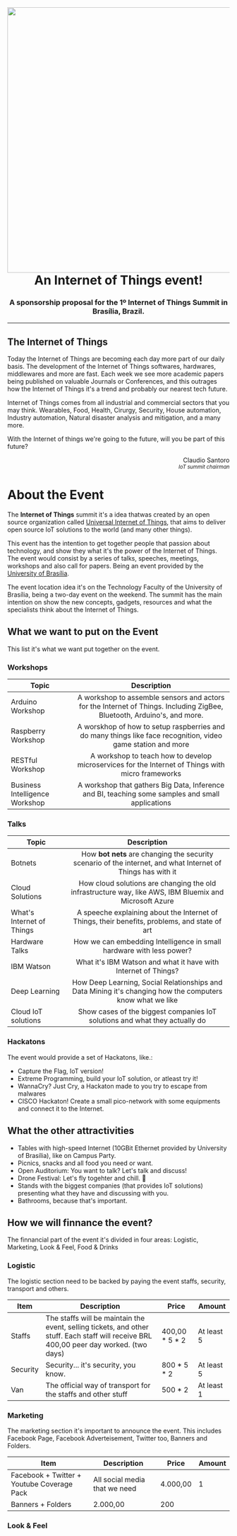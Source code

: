 <img src="http://i.imgur.com/6lAAgJn.jpg" align="right" width="600">

<h1 align="center">An Internet of Things event!</h1>
<h3 align="center">A sponsorship proposal for the 1º Internet of Things Summit in Brasília, Brazil.</h3>

--------

## The Internet of Things

Today the Internet of Things are becoming each day more part of our daily basis. 
The development of the Internet of Things softwares, hardwares, middlewares and more are fast. Each week we see more academic papers
being published on valuable Journals or Conferences, and this outrages how the Internet of Things it's a trend and probably our nearest tech future.

Internet of Things comes from all industrial and commercial sectors that you may think. Wearables, Food, Health, Cirurgy, Security,
House automation, Industry automation, Natural disaster analysis and mitigation, and a many more.

With the Internet of things we're going to the future, will you be part of this future?

<p align="right">Claudio Santoro<br><sup><i>IoT summit chairman</i></sup></p>

# About the Event

The **Internet of Things** summit it's a idea thatwas created by an open source organization called 
[Universal Internet of Things](https://uiot.org), that aims to deliver open source IoT solutions to the world (and many other things).

This event has the intention to get together people that passion about technology, 
and show they what it's the power of the Internet of Things. The event would consist by a series of talks, speeches, 
meetings, workshops and also call for papers. Being an event provided by the [University of Brasília](www.unb.br).

The event location idea it's on the Technology Faculty of the University of Brasília, being a two-day event on the weekend. The summit has
the main intention on show the new concepts, gadgets, resources and what the specialists think about the Internet of Things.

## What we want to put on the Event

This list it's what we want put together on the event.

### Workshops

|  Topic  |  Description  |
|---------|:-------------:|
| Arduino Workshop | A workshop to assemble sensors and actors for the Internet of Things. Including ZigBee, Bluetooth, Arduino's, and more. |
| Raspberry Workshop | A worskhop of how to setup raspberries and do many things like face recognition, video game station and more |
| RESTful Workshop | A workshop to teach how to develop microservices for the Internet of Things with micro frameworks |
| Business Intelligence Workshop| A workshop that gathers Big Data, Inference and BI, teaching some samples and small applications |

### Talks

|  Topic  |  Description  |
|---------|:-------------:|
| Botnets | How **bot nets** are changing the security scenario of the internet, and what Internet of Things has with it |
| Cloud Solutions | How cloud solutions are changing the old infrastructure way, like AWS, IBM Bluemix and Microsoft Azure |
| What's Internet of Things | A speeche explaining about the Internet of Things, their benefits, problems, and state of art |
| Hardware Talks | How we can embedding Intelligence in small hardware with less power? |
| IBM Watson | What it's IBM Watson and what it have with Internet of Things? |
| Deep Learning | How Deep Learning, Social Relationships and Data Mining it's changing how the computers know what we like |
| Cloud IoT solutions | Show cases of the biggest companies IoT solutions and what they actually do |

### Hackatons

The event would provide a set of Hackatons, like.:

* Capture the Flag, IoT version!
* Extreme Programming, build your IoT solution, or atleast try it!
* WannaCry? Just Cry, a Hackaton made to you try to escape from malwares
* CISCO Hackaton! Create a small pico-network with some equipments and connect it to the Internet.

## What the other attractivities

* Tables with high-speed Internet (10GBit Ethernet provided by University of Brasília), like on Campus Party.
* Picnics, snacks and all food you need or want.
* Open Auditorium: You want to talk? Let's talk and discuss!
* Drone Festival: Let's fly togehter and chill. :musical_note:
* Stands with the biggest companies (that provides IoT solutions) presenting what they have and discussing with you.
* Bathrooms, because that's important.

## How we will finnance the event?

The finnancial part of the event it's divided in four areas: Logistic, Marketing, Look & Feel, Food & Drinks

### Logistic

The logistic section need to be backed by paying the event staffs, security, transport and others.

|  Item  |  Description  |  Price  |  Amount  |
|--------|---------------|---------|----------|
| Staffs | The staffs will be maintain the event, selling tickets, and other stuff. Each staff will receive BRL 400,00 peer day worked. (two days) | 400,00 * 5 * 2 | At least 5 |
| Security | Security... it's security, you know. | 800 * 5 * 2 | At least 5 |
| Van | The official way of transport for the staffs and other stuff | 500 * 2 | At least 1 |

### Marketing

The marketing section it's important to announce the event. This includes Facebook Page, Facebook Adverteisement, Twitter too, Banners and Folders.

|  Item  |  Description  |  Price  |  Amount  |
|--------|---------------|---------|----------|
| Facebook + Twitter + Youtube Coverage Pack | All social media that we need | 4.000,00 | 1 |
| Banners + Folders | 2.000,00 | 200 |

### Look & Feel

